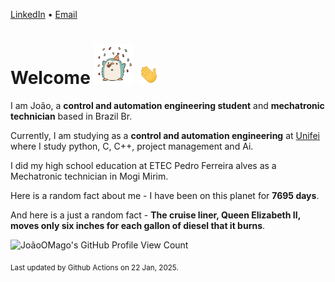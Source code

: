 [LinkedIn](https://www.linkedin.com/in/joão-pedro-gozzoli-b95641301/) &bull;
[Email](joaopedrogozzoli@gmail.com)

# Welcome <img src="happy.gif" height="64px" /> <img src="wave.gif" height="32px" />

I am João, a  **control and automation engineering student** and **mechatronic technician** based in Brazil Br.

Currently, I am studying as a **control and automation engineering** at [Unifei](https://unifei.edu.br) where I study python, C, C++, project management and Ai.

I did my high school education at ETEC Pedro Ferreira alves as a Mechatronic technician in Mogi Mirim.

Here is a random fact about me - I have been on this planet for **7695 days**.

And here is a just a random fact -  **The cruise liner, Queen Elizabeth II, moves only six inches for each gallon of diesel that it burns**.

![JoãoOMago's GitHub Profile View Count](https://komarev.com/ghpvc/?username=JoaoOMago)

<sub>Last updated by Github Actions on 22 Jan, 2025.</sub>
